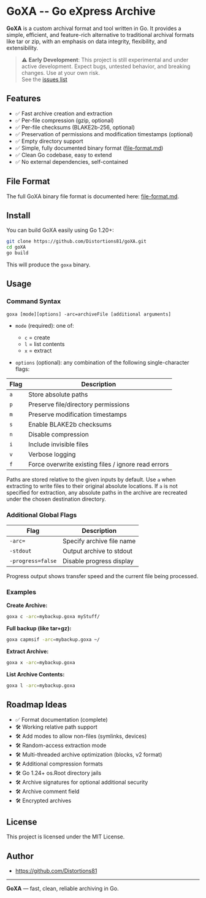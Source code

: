 
# GoXA -- Go eXpress Archive

**GoXA** is a custom archival format and tool written in Go. It provides a simple, efficient, and feature-rich alternative to traditional archival formats like tar or zip, with an emphasis on data integrity, flexibility, and extensibility.
> ⚠️ **Early Development**: This project is still experimental and under active development. Expect bugs, untested behavior, and breaking changes. Use at your own risk.<br>
> See the [issues list](https://github.com/Distortions81/goXA/issues)


## Features

- ✅ Fast archive creation and extraction
- ✅ Per-file compression (gzip, optional)
- ✅ Per-file checksums (BLAKE2b-256, optional)
- ✅ Preservation of permissions and modification timestamps (optional)
- ✅ Empty directory support
- ✅ Simple, fully documented binary format ([file-format.md](file-format.md))
- ✅ Clean Go codebase, easy to extend
- ✅ No external dependencies, self-contained

## File Format

The full GoXA binary file format is documented here: [file-format.md](file-format.md).

## Install

You can build GoXA easily using Go 1.20+:

```bash
git clone https://github.com/Distortions81/goXA.git
cd goXA
go build
```

This will produce the `goxa` binary.

## Usage

### Command Syntax

```
goxa [mode][options] -arc=archiveFile [additional arguments]
```

- `mode` (required): one of:
  - `c` = create
  - `l` = list contents
  - `x` = extract

- `options` (optional): any combination of the following single-character flags:

| Flag | Description |
|------|-------------|
| `a` | Store absolute paths |
| `p` | Preserve file/directory permissions |
| `m` | Preserve modification timestamps |
| `s` | Enable BLAKE2b checksums |
| `n` | Disable compression |
| `i` | Include invisible files |
| `v` | Verbose logging |
| `f` | Force overwrite existing files / ignore read errors |


Paths are stored relative to the given inputs by default. Use `a` when
extracting to write files to their original absolute locations. If `a` is not
specified for extraction, any absolute paths in the archive are recreated under
the chosen destination directory.

### Additional Global Flags

| Flag | Description |
|------|-------------|
| `-arc=` | Specify archive file name |
| `-stdout` | Output archive to stdout |
| `-progress=false` | Disable progress display |

Progress output shows transfer speed and the current file being processed.

### Examples

**Create Archive:**

```bash
goxa c -arc=mybackup.goxa myStuff/
```

**Full backup (like tar+gz):**

```bash
goxa capmsif -arc=mybackup.goxa ~/
```

**Extract Archive:**

```bash
goxa x -arc=mybackup.goxa
```

**List Archive Contents:**

```bash
goxa l -arc=mybackup.goxa
```

## Roadmap Ideas

- ✅ Format documentation (complete)
- 🛠 Working relative path support
- 🛠 Add modes to allow non-files (symlinks, devices)
- 🛠 Random-access extraction mode
- 🛠 Multi-threaded archive optimization (blocks, v2 format)
- 🛠 Additional compression formats
- 🛠 Go 1.24+ os.Root directory jails
- 🛠 Archive signatures for optional additional security
- 🛠 Archive comment field
- 🛠 Encrypted archives

## License

This project is licensed under the MIT License.

## Author

- https://github.com/Distortions81

---

**GoXA** — fast, clean, reliable archiving in Go.
